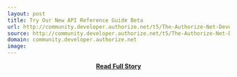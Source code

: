 ```yaml
---
layout: post
title: Try Our New API Reference Guide Beta
url: http://community.developer.authorize.net/t5/The-Authorize-Net-Developer-Blog/Try-Our-New-API-Reference-Guide-Beta/ba-p/39563
source: http://community.developer.authorize.net/t5/The-Authorize-Net-Developer-Blog/Try-Our-New-API-Reference-Guide-Beta/ba-p/39563
domain: community.developer.authorize.net
image: 
---
```


<p></p>
<center><p><a href="http://community.developer.authorize.net/t5/The-Authorize-Net-Developer-Blog/Try-Our-New-API-Reference-Guide-Beta/ba-p/39563" style='padding:25px; font-sze:18px; font-weight: bold;'>Read Full Story</a></p></center>
